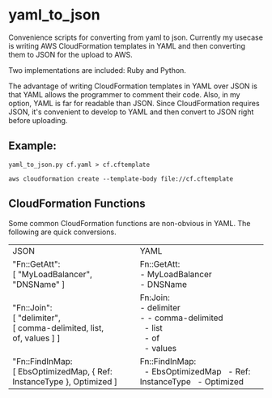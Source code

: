 # yaml_to_json
Convenience scripts for converting from yaml to json.
Currently my usecase is writing AWS CloudFormation templates in YAML
and then converting them to JSON for the upload to AWS.

Two implementations are included: Ruby and Python.

The advantage of writing CloudFormation templates in YAML over JSON
is that YAML allows the programmer to comment their code. Also, in
my option, YAML is far for readable than JSON. Since CloudFormation
requires JSON, it's convenient to develop to YAML and then convert
to JSON right before uploading.

## Example:
`yaml_to_json.py cf.yaml > cf.cftemplate`

`aws cloudformation create --template-body file://cf.cftemplate`

## CloudFormation Functions
Some common CloudFormation functions are non-obvious in YAML. 
The following are quick conversions.

<table>
<tr>
<td>JSON </td>
<td>YAML </td>
</tr>
<tr>
<td>
"Fn::GetAtt":<br>
  [ "MyLoadBalancer",<br>
    "DNSName" ]
</td>
<td>
Fn::GetAtt:<br>
- MyLoadBalancer<br>
- DNSName
</td>
</tr>
<tr>
<td>
"Fn::Join":<br>
  [ "delimiter",<br>
    [ comma-delimited, list, <br>
      of, values ] ]
</td>
<td>
Fn:Join:<br>
- delimiter<br>
- - comma-delimited<br>
&nbsp; - list<br>
&nbsp; - of<br>
&nbsp; - values
</td>
</tr>
<tr>
<td>
"Fn::FindInMap:<br>
  [ EbsOptimizedMap,
    { Ref: InstanceType },
    Optimized ]
</td>
<td>
Fn::FindInMap:<br>
&nbsp; - EbsOptimizedMap
&nbsp; - Ref: InstanceType
&nbsp; - Optimized
</td>
</tr>
</table>
